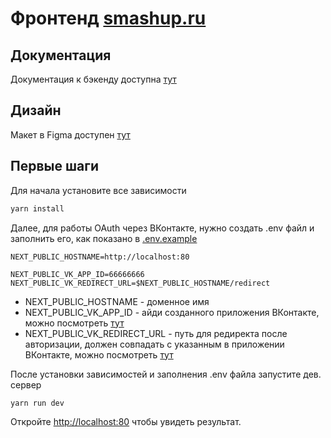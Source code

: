 # Фронтенд [smashup.ru](https://smashup.ru/)

## Документация

Документация к бэкенду доступна [тут](https://github.com/LeonidMem/SmashUp-FrontEnd/wiki)

## Дизайн

Макет в Figma доступен [тут](https://www.figma.com/file/rRag5NIqwib0N69njQFTbK/SmashUp-2.0?node-id=139%3A1473)

## Первые шаги

Для начала установите все зависимости

```bash
yarn install
```

Далее, для работы OAuth через ВКонтакте, нужно создать .env файл и заполнить его, как показано
в [.env.example](.env.example)

```env
NEXT_PUBLIC_HOSTNAME=http://localhost:80

NEXT_PUBLIC_VK_APP_ID=66666666
NEXT_PUBLIC_VK_REDIRECT_URL=$NEXT_PUBLIC_HOSTNAME/redirect
```

* NEXT_PUBLIC_HOSTNAME - доменное имя
* NEXT_PUBLIC_VK_APP_ID - айди созданного приложения ВКонтакте, можно
  посмотреть [тут](https://id.vk.com/about/business/go)
* NEXT_PUBLIC_VK_REDIRECT_URL - путь для редиректа после авторизации, должен совпадать с указанным в приложении
  ВКонтакте, можно посмотреть [тут](https://id.vk.com/about/business/go)

После установки зависимостей и заполнения .env файла запустите дев. сервер

```bash
yarn run dev
```

Откройте [http://localhost:80](http://localhost:80) чтобы увидеть результат.
